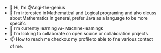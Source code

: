 - 👋 Hi, I’m @Angi-the-genius
- 👀 I’m interested in Mathematical and Logical programing and also dicuss about Mathematics in general, prefer Java as a language to be more specific
- 🌱 I’m currently learning Ai- Machine-learningk
- 💞️ I’m looking to collaborate on open source or collaboration projects
- 📫 How to reach me checkout my profile to able to fine various contact of me.

<!---
@Angi-the-genius/Angi-the-genius is a ✨ special ✨ repository because its `README.md` (this file) appears on your GitHub profile.
You can click the Preview link to take a look at your changes.
